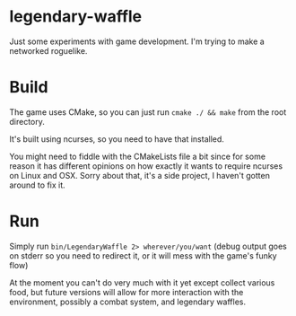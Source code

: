 # legendary-waffle
Just some experiments with game development. I'm trying to make a networked roguelike. 

# Build

The game uses CMake, so you can just run
`cmake ./ && make`
from the root directory.

It's built using ncurses, so you need to have that installed.

You might need to fiddle with the CMakeLists file a bit since for some reason it has different opinions on how exactly it wants to require ncurses on Linux and OSX. Sorry about that, it's a side project, I haven't gotten around to fix it. 

# Run

Simply run 
`bin/LegendaryWaffle 2> wherever/you/want`
(debug output goes on stderr so you need to redirect it, or it will mess with the game's funky flow)

At the moment you can't do very much with it yet except collect various food, but future versions will allow for more interaction with the environment, possibly a combat system, and legendary waffles.
